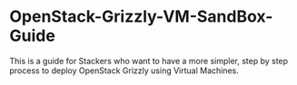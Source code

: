 OpenStack-Grizzly-VM-SandBox-Guide
==================================

This is a guide for Stackers who want to have a more simpler, step by step process to deploy OpenStack Grizzly using Virtual Machines.